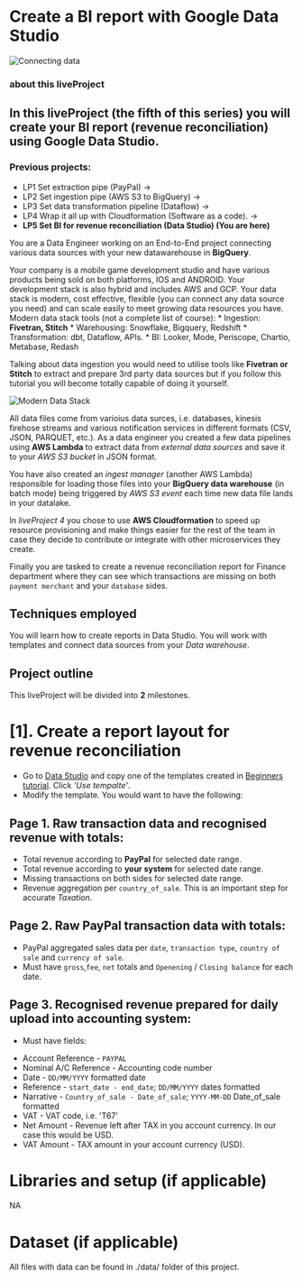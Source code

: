 
# Create a BI report with Google Data Studio
![Connecting data](https://mydataschool.com/liveprojects/img/s2_lp5_intro.png)


### about this liveProject

## In this liveProject (the fifth of this series) you will create your BI report (revenue reconciliation) using Google Data Studio.

### Previous projects:
* LP1 Set extraction pipe (PayPal) -> 
* LP2 Set ingestion pipe (AWS S3 to BigQuery) -> 
* LP3 Set data transformation pipeline (Dataflow) -> 
* LP4 Wrap it all up with Cloudformation (Software as a code). ->
* **LP5 Set BI for revenue reconciliation (Data Studio) (You are here)**

You are a Data Engineer working on an End-to-End project connecting various data sources with your new datawarehouse in **BigQuery**.

Your company is a mobile game development studio and have various products being sold on both platforms, IOS and ANDROID. Your development stack is also hybrid and includes AWS and GCP. 
Your data stack is modern, cost effective, flexible (you can connect any data source you need) and can scale easily to meet growing data resources you have. 
Modern data stack tools (not a complete list of course):
    * Ingestion: **Fivetran, Stitch**
    * Warehousing: Snowflake, Bigquery, Redshift
    * Transformation: dbt, Dataflow, APIs.
    * BI: Looker, Mode, Periscope, Chartio, Metabase, Redash

Talking about data ingestion you would need to utilise tools like **Fivetran or Stitch** to extract and prepare 3rd party data sources but if you follow this tutorial you will become totally capable of doing it yourself.

![Modern Data Stack](https://mydataschool.com/liveprojects/img/modernDataStack.png)

All data files come from varioius data surces, i.e. databases, kinesis firehose streams and various notification services in different formats (CSV, JSON, PARQUET, etc.).
As a data engineer you created a few data pipelines using **AWS Lambda** to extract data from *external data sources* and save it to your *AWS S3 bucket* in JSON format. 

You have also created an *ingest manager* (another AWS Lambda) responsible for loading those files into your **BigQuery data warehouse** (in batch mode) being triggered by *AWS S3 event* each time new data file lands in your datalake.

In *liveProject 4* you chose to use **AWS Cloudformation** to speed up resource provisioning and make things easier for the rest of the team in case they decide to contribute or integrate with other microservices they create.

Finally you are tasked to create a revenue reconciliation report for Finance department where they can see which transactions are missing on both `payment merchant` and your `database` sides.



## Techniques employed

You will learn how to create reports in Data Studio. You will work with templates and connect data sources from your *Data warehouse*.

## Project outline

This liveProject will be divided into **2** milestones.

# [1]. Create a report layout for revenue reconciliation
- Go to [Data Studio](https://datastudio.google.com/reporting/f05459d2-01ef-4ca9-8e8e-436bbf42a043/page/nN2rB/preview) and copy one of the templates created in [Beginners tutorial](https://www.manning.com/liveproject/business-intelligence-with-BigQuery). Click *'Use tempalte'*.
- Modify the template. You would want to have the following:

## Page 1. Raw transaction data and recognised revenue with totals:
* Total revenue according to **PayPal** for selected date range.
* Total revenue according to **your system** for selected date range.
* Missing transactions on both sides for selected date range.
* Revenue aggregation per `country_of_sale`. This is an important step for accurate *Taxation*.

## Page 2. Raw PayPal transaction data with totals:
* PayPal aggregated sales data per `date`, `transaction type`, `country of sale` and `currency of sale`.
* Must have `gross`,`fee`, `net` totals and `Openening` / `Closing balance` for each date.

## Page 3. Recognised revenue prepared for daily upload into accounting system:
* Must have fields:

- Account Reference     - `PAYPAL`
- Nominal A/C Reference - Accounting code number
- Date                  - `DD/MM/YYYY` formatted date
- Reference             - `start_date - end_date`; `DD/MM/YYYY` dates formatted 
- Narrative             - `Country_of_sale - Date_of_sale`; `YYYY-MM-DD` Date_of_sale formatted 
- VAT                   - VAT code, i.e. 'T67'
- Net Amount            - Revenue left after TAX in you account currency. In our case this would be USD.
- VAT Amount            - TAX amount  in your account currency (USD).






# Libraries and setup (if applicable)

NA



# Dataset (if applicable)

All files with data can be found in ./data/ folder of this project.
